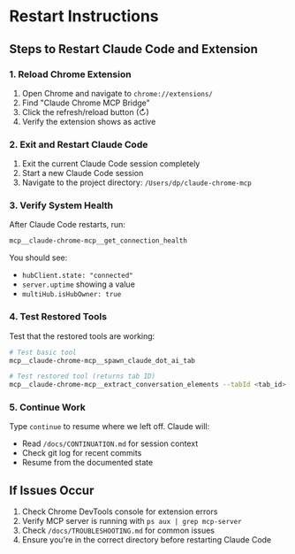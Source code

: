 # Restart Instructions

## Steps to Restart Claude Code and Extension

### 1. Reload Chrome Extension
1. Open Chrome and navigate to `chrome://extensions/`
2. Find "Claude Chrome MCP Bridge" 
3. Click the refresh/reload button (↻)
4. Verify the extension shows as active

### 2. Exit and Restart Claude Code
1. Exit the current Claude Code session completely
2. Start a new Claude Code session
3. Navigate to the project directory: `/Users/dp/claude-chrome-mcp`

### 3. Verify System Health
After Claude Code restarts, run:
```bash
mcp__claude-chrome-mcp__get_connection_health
```

You should see:
- `hubClient.state: "connected"`
- `server.uptime` showing a value
- `multiHub.isHubOwner: true`

### 4. Test Restored Tools
Test that the restored tools are working:
```bash
# Test basic tool
mcp__claude-chrome-mcp__spawn_claude_dot_ai_tab

# Test restored tool (returns tab ID)
mcp__claude-chrome-mcp__extract_conversation_elements --tabId <tab_id>
```

### 5. Continue Work
Type `continue` to resume where we left off. Claude will:
- Read `/docs/CONTINUATION.md` for session context
- Check git log for recent commits
- Resume from the documented state


## If Issues Occur
1. Check Chrome DevTools console for extension errors
2. Verify MCP server is running with `ps aux | grep mcp-server`
3. Check `/docs/TROUBLESHOOTING.md` for common issues
4. Ensure you're in the correct directory before restarting Claude Code